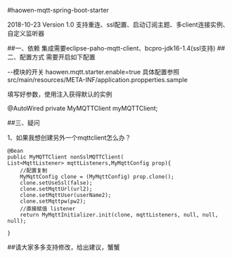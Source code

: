 #haowen-mqtt-spring-boot-starter

2018-10-23 Version 1.0
支持重连、ssl配置、启动订阅主题、多client连接实例、自定义监听器

##一、依赖
集成需要eclipse-paho-mqtt-client、bcpro-jdk16-1.4(ssl支持)
##二、配置方式
需要开启如下配置

--模块的开关
haowen.mqtt.starter.enable=true
具体配置参照src/main/resources/META-INF/application.propperties.sample


填写好参数，使用注入获得默认的实例

@AutoWired
private MyMQTTClient myMQTTClient;

##三、疑问

1、如果我想创建另外一个mqttclient怎么办？

	@Bean
	public MyMQTTClient nonSslMQTTClient(
	List<MqttListener> mqttListeners,MyMqttConfig prop){
		//配置复制
		MyMqttConfig clone = (MyMqttConfig) prop.clone();
		clone.setUseSsl(false);
		clone.setMqttUrl(url2);
		clone.setMqttUser(userName2);
		clone.setMqttpw(pw2);
		//直接赋值 listener
		return MyMqttInitializer.init(clone, mqttListeners, null, null, null);
		  
	}

##请大家多多支持修改，给出建议，蟹蟹


